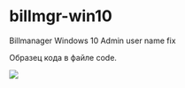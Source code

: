 # billmgr-win10
Billmanager Windows 10 Admin user name fix

Образец кода в файле code.

<img src="code.png">

